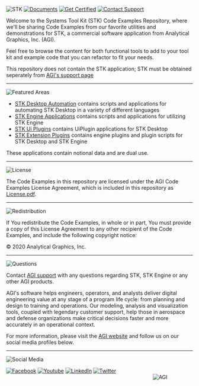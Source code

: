 <div align="left">

<!--img src="https://embed.widencdn.net/svg/agi/z0svs3hr1p/STK_LogotypeLtBg01.svg?u=ivc64j" alt="STK_LogotypeLtBg02" width="640"-->

![STK](https://user-images.githubusercontent.com/60275830/96516857-b6c9e100-121c-11eb-9483-773c013d9bd0.PNG) 
[![Documents](https://user-images.githubusercontent.com/60275830/96516892-c6e1c080-121c-11eb-9f76-4a98bf8b9134.PNG)](https://help.agi.com/stkdevkit/index.htm)
[![Get Certified](https://user-images.githubusercontent.com/60275830/96516954-e4168f00-121c-11eb-96b2-719c66cae3a5.PNG)](http://www.agi.com/training-and-certification#cert)
[![Contact Support](https://user-images.githubusercontent.com/60275830/96516988-f42e6e80-121c-11eb-8ab1-ca7ed8f110b3.PNG)](mailto:support@agi.com)

</div>

Welcome to the Systems Tool Kit (STK) Code Examples Repository, where we'll be sharing Code Examples from our favorite utilities and demonstrations for STK, a commercial software application from Analytical Graphics, Inc. (AGI).

Feel free to browse the content for both functional tools to add to your tool kit and example code that you can refactor to fit your needs.

This repository does not contain the STK application; STK must be obtained seperately from [AGI's support page](https://support.agi.com/downloads)

----

<!--### Featured Examples Areas-->
![Featured Areas](https://user-images.githubusercontent.com/60275830/96517079-1c1dd200-121d-11eb-96d3-3f532d3711c0.PNG)

* [STK Desktop Automation](./StkAutomation) contains scripts and applications for automating STK Desktop in a variety of different languages
* [STK Engine Applications](./StkEngineApplications) contains scripts and applications for utilizing STK Engine
* [STK Ui Plugins](./StkUiPlugins) contains UiPlugin applications for STK Desktop
* [STK Extension Plugins](./StkExtensionPlugins) contains engine plugins and plugin scripts for STK Desktop and STK Engine

These applications contain notional data and are dual use.

----

<!--### License-->
![License](https://user-images.githubusercontent.com/60275830/96517099-263fd080-121d-11eb-84b0-0720d0d3c8e5.PNG)

The Code Examples in this repository are licensed under the AGI Code Examples License Agreement, which is included in this repository as [License.pdf](License.pdf).

----

<!--### Redistribution -->
![Redistribution](https://user-images.githubusercontent.com/60275830/96517116-3061cf00-121d-11eb-8a7b-22a732d64a4f.PNG)

If You redistribute the Code Examples, in whole or in part, You must provide a copy of this License Agreement to any other recipient of the Code Examples, and include the following copyright notice:

© 2020 Analytical Graphics, Inc.

----

<!--### What if I have questions about STK -->
![Questions](https://user-images.githubusercontent.com/60275830/96517136-3b1c6400-121d-11eb-8316-239dfd653c52.PNG)

Contact [AGI support](mail:support@agi.com) with any questions regarding STK, STK Engine or any other AGI products.

AGI's software helps engineers, operators, and analysts deliver digital engineering value at any stage of a program life cycle: from planning and design to training and operations. Our modeling, analysis and visualization tools, coupled with legendary customer support, help those in aerospace and defense organizations make critical decisions faster and more accurately in an operational context.

For more information, please visit the [AGI website](https://www.agi.com "AGI's Homepage") and follow us on our social media profiles below.

----

![Social Media](https://user-images.githubusercontent.com/60275830/96517157-453e6280-121d-11eb-8350-0d4ea9aa48d7.PNG)

<div align="left">

[![Facebook](https://agi.widen.net/content/ittkxedjpm/jpeg/facebook.png?width=80&height=80)](https://www.facebook.com/AnalyticalGraphics)
[![Youtube](https://agi.widen.net/content/i5vb9swh4e/jpeg/Youtube.png?width=80&height=80)](https://www.youtube.com/user/AnalyticalGraphics)
[![LinkedIn](https://agi.widen.net/content/foz3n4wgkh/jpeg/linkedin.png?width=80&height=80)](https://www.linkedin.com/company/agi?trk=company_logo)
[![Twitter](https://agi.widen.net/content/xbt8vag5rw/jpeg/twitter.png?width=80&height=80)](https://twitter.com/agitweets)
                            
![AGI](https://agi.widen.net/content/9fql14lj9u/jpeg/AGILOGO_2017_Vertical_Black.png?width=80&height=80)
</div>
